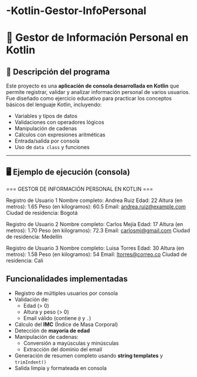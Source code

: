 # -Kotlin-Gestor-InfoPersonal
# 📘 Gestor de Información Personal en Kotlin

## 📌 Descripción del programa

Este proyecto es una **aplicación de consola desarrollada en Kotlin** que permite registrar, validar y analizar información personal de varios usuarios. Fue diseñado como ejercicio educativo para practicar los conceptos básicos del lenguaje Kotlin, incluyendo:

- Variables y tipos de datos  
- Validaciones con operadores lógicos  
- Manipulación de cadenas  
- Cálculos con expresiones aritméticas  
- Entrada/salida por consola  
- Uso de `data class` y funciones

---

## 🖥️ Ejemplo de ejecución (consola)

=== GESTOR DE INFORMACIÓN PERSONAL EN KOTLIN ===

Registro de Usuario 1
Nombre completo: Andrea Ruiz
Edad: 22
Altura (en metros): 1.65
Peso (en kilogramos): 60.5
Email: andrea.ruiz@example.com
Ciudad de residencia: Bogotá

Registro de Usuario 2
Nombre completo: Carlos Mejía
Edad: 17
Altura (en metros): 1.70
Peso (en kilogramos): 72.3
Email: carlosmj@gmail.com
Ciudad de residencia: Medellín

Registro de Usuario 3
Nombre completo: Luisa Torres
Edad: 30
Altura (en metros): 1.58
Peso (en kilogramos): 54
Email: ltorres@correo.co
Ciudad de residencia: Cali
##  Funcionalidades implementadas

- Registro de múltiples usuarios por consola
- Validación de:
  - Edad (> 0)
  - Altura y peso (> 0)
  - Email válido (contiene `@` y `.`)
- Cálculo del **IMC** (Índice de Masa Corporal)
- Detección de **mayoría de edad**
- Manipulación de cadenas:
  - Conversión a mayúsculas y minúsculas
  - Extracción del dominio del email
- Generación de resumen completo usando **string templates** y `trimIndent()`
- Salida limpia y formateada en consola
